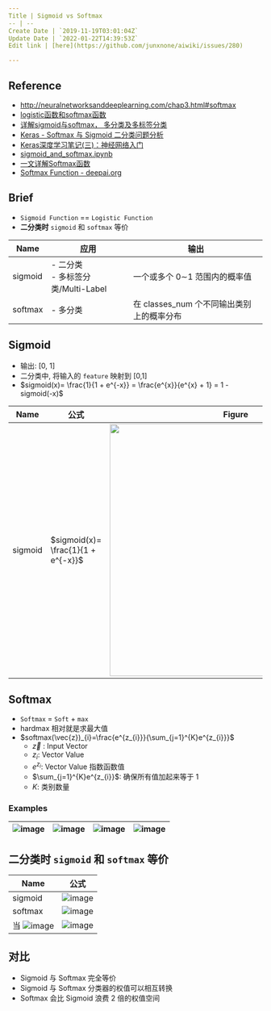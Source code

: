 ```yaml
---
Title | Sigmoid vs Softmax
-- | --
Create Date | `2019-11-19T03:01:04Z`
Update Date | `2022-01-22T14:39:53Z`
Edit link | [here](https://github.com/junxnone/aiwiki/issues/280)

---
```

## Reference
- http://neuralnetworksanddeeplearning.com/chap3.html#softmax 
- [logistic函数和softmax函数](http://www.cnblogs.com/maybe2030/p/5678387.html)
- [详解sigmoid与softmax， 多分类及多标签分类](https://blog.csdn.net/uncle_ll/article/details/82778750)
- [Keras - Softmax 与 Sigmoid 二分类问题分析](https://www.aiuai.cn/aifarm679.html)
- [Keras深度学习笔记(三)：神经网络入门](https://xiaosheng.me/2018/11/24/article154/)
- [sigmoid_and_softmax.ipynb](https://gist.github.com/ypwhs/6905ebbda99d04621f9fc00417657ae2)
- [一文详解Softmax函数](https://zhuanlan.zhihu.com/p/105722023)
- [Softmax Function - deepai.org](https://deepai.org/machine-learning-glossary-and-terms/softmax-layer)


## Brief
- `Sigmoid Function` == `Logistic Function`
- **二分类时** `sigmoid` 和 `softmax` 等价


Name | 应用 | 输出
-- | -- | --
sigmoid | - 二分类<br>- 多标签分类/Multi-Label | 一个或多个 0∼1 范围内的概率值
softmax | - 多分类 | 在 classes_num 个不同输出类别上的概率分布


## Sigmoid
- 输出: [0, 1]
- 二分类中, 将输入的 `feature` 映射到 [0,1] 
- $sigmoid(x)= \frac{1}{1 + e^{-x}} = \frac{e^{x}}{e^{x} + 1} = 1 - sigmoid(-x)$

Name | 公式 | Figure
-- | -- | --
sigmoid | $sigmoid(x)= \frac{1}{1 + e^{-x}}$ | <img width="500px" src="https://user-images.githubusercontent.com/2216970/150641254-016e40a7-5f30-4f7a-af24-bc4e50749d6b.png">

## Softmax
- `Softmax` = `Soft` + `max`
 - hardmax  相对就是求最大值
- $softmax(\vec{z})_{i}=\frac{e^{z_{i}}}{\sum_{j=1}^{K}e^{z_{i}}}$
  - $\vec{z}$ : Input Vector
  - $z_{i}$: Vector Value
  - $e^{z_{i}}$: Vector Value 指数函数值
  - $\sum_{j=1}^{K}e^{z_{i}}$: 确保所有值加起来等于 1
  - $K$: 类别数量

### Examples

![image](https://user-images.githubusercontent.com/2216970/150642984-52b92b2e-aab0-437f-847f-40d3192e7dfe.png) | ![image](https://user-images.githubusercontent.com/2216970/150642988-c506db62-2f63-41cf-8de8-9be3ec281d34.png) | ![image](https://user-images.githubusercontent.com/2216970/150642992-c312daa2-87ac-4580-a386-258d484839ed.png) | ![image](https://user-images.githubusercontent.com/2216970/150642996-cc86ea00-2083-4493-a49e-50996bfea93b.png)
-- | -- | -- | --




##  二分类时 `sigmoid` 和 `softmax` 等价

Name | 公式
-- | --
sigmoid |  ![image](https://user-images.githubusercontent.com/2216970/69112835-4078a800-0abc-11ea-81e4-6e7b0c1833b9.png)
softmax | ![image](https://user-images.githubusercontent.com/2216970/69112891-669e4800-0abc-11ea-9068-25724edc9e15.png)
当 ![image](https://user-images.githubusercontent.com/2216970/69113402-dcef7a00-0abd-11ea-91bb-343c52144deb.png) |  ![image](https://user-images.githubusercontent.com/2216970/69113422-ea0c6900-0abd-11ea-9090-4e2e28364478.png)

## 对比
- Sigmoid 与 Softmax 完全等价
- Sigmoid 与 Softmax 分类器的权值可以相互转换
- Softmax 会比 Sigmoid 浪费 2 倍的权值空间


